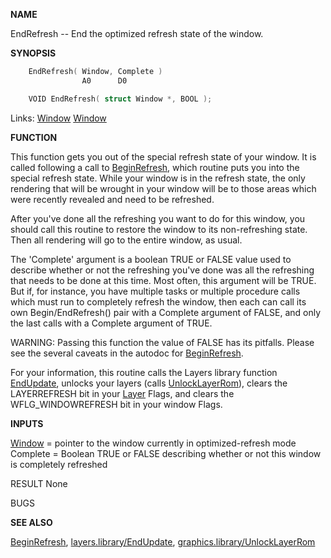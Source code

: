 
**NAME**

EndRefresh -- End the optimized refresh state of the window.

**SYNOPSIS**

```c
    EndRefresh( Window, Complete )
                A0      D0

    VOID EndRefresh( struct Window *, BOOL );

```
Links: [Window](_00D4.md) [Window](_00D4.md) 

**FUNCTION**

This function gets you out of the special refresh state of your
window.  It is called following a call to [BeginRefresh](BeginRefresh.md), which
routine puts you into the special refresh state.  While your window
is in the refresh state, the only rendering that will be wrought in
your window will be to those areas which were recently revealed and
need to be refreshed.

After you've done all the refreshing you want to do for this window,
you should call this routine to restore the window to its
non-refreshing state.  Then all rendering will go to the entire
window, as usual.

The 'Complete' argument is a boolean TRUE or FALSE value used to
describe whether or not the refreshing you've done was all the
refreshing that needs to be done at this time.  Most often, this
argument will be TRUE.  But if, for instance, you have multiple
tasks or multiple procedure calls which must run to completely
refresh the window, then each can call its own Begin/EndRefresh()
pair with a Complete argument of FALSE, and only the last calls
with a Complete argument of TRUE.

WARNING:  Passing this function the value of FALSE has its
pitfalls.  Please see the several caveats in the autodoc for
[BeginRefresh](BeginRefresh.md).

For your information, this routine calls the Layers library function
[EndUpdate](_0396.md), unlocks your layers (calls [UnlockLayerRom](../graphics/UnlockLayerRom.md)), clears
the LAYERREFRESH bit in your [Layer](_00A1.md) Flags, and clears the
WFLG_WINDOWREFRESH bit in your window Flags.

**INPUTS**

[Window](_00D4.md) = pointer to the window currently in optimized-refresh mode
Complete = Boolean TRUE or FALSE describing whether or not this
window is completely refreshed

RESULT
None

BUGS

**SEE ALSO**

[BeginRefresh](BeginRefresh.md), [layers.library/EndUpdate](../layers/EndUpdate.md),
[graphics.library/UnlockLayerRom](../graphics/UnlockLayerRom.md)
